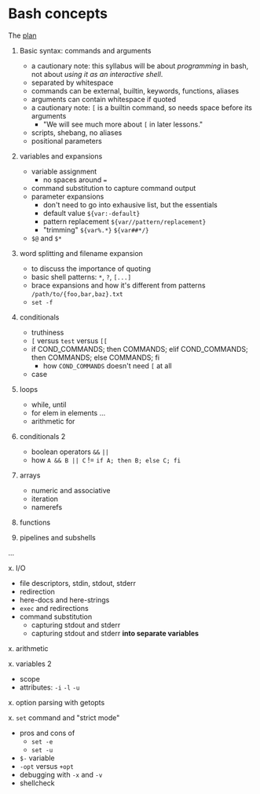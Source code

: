 # Bash concepts

The [plan](http://forum.exercism.org/t/bash-syllabus-planning/11952)

1. Basic syntax: commands and arguments

    - a cautionary note: this syllabus will be about _programming_ in bash, not about _using it as an interactive shell_.
    - separated by whitespace
    - commands can be external, builtin, keywords, functions, aliases
    - arguments can contain whitespace if quoted
    - a cautionary note: `[` is a builtin command, so needs space before its arguments
        - "We will see much more about `[` in later lessons."
    - scripts, shebang, no aliases
    - positional parameters

2. variables and expansions

    - variable assignment
        - no spaces around `=`
    - command substitution to capture command output
    - parameter expansions
        - don't need to go into exhausive list, but the essentials
        - default value `${var:-default}`
        - pattern replacement `${var//pattern/replacement}`
        - "trimming"    `${var%.*}` `${var##*/}`
    - `$@` and `$*`

3. word splitting and filename expansion

    - to discuss the importance of quoting
    - basic shell patterns: `*`, `?`, `[...]`
    - brace expansions and how it's different from patterns `/path/to/{foo,bar,baz}.txt`
    - `set -f`

4. conditionals

    - truthiness
    - `[` versus `test` versus `[[`
    - if COND_COMMANDS; then COMMANDS; elif COND_COMMANDS; then COMMANDS; else COMMANDS; fi
        - how `COND_COMMANDS` doesn't need `[` at all
    - case

5. loops
    - while, until
    - for elem in elements ...
    - arithmetic for

6. conditionals 2
    - boolean operators `&&` `||`
    - how `A && B || C` != `if A; then B; else C; fi`
      
7. arrays
    - numeric and associative
    - iteration
    - namerefs

8. functions

9. pipelines and subshells

...

x. I/O
   - file descriptors, stdin, stdout, stderr
   - redirection
   - here-docs and here-strings
   - `exec` and redirections
   - command substitution
        - capturing stdout and stderr
        - capturing stdout and stderr **into separate variables**

x. arithmetic

x. variables 2

   - scope
   - attributes: `-i` `-l` `-u`

x. option parsing with getopts

x. `set` command and "strict mode"

   - pros and cons of
        - `set -e`
        - `set -u`
   - `$-` variable
   - `-opt` versus `+opt`
   - debugging with `-x` and `-v`
   - shellcheck

